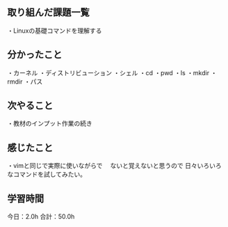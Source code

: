 ## 取り組んだ課題一覧
・Linuxの基礎コマンドを理解する
## 分かったこと
・カーネル
・ディストリビューション
・シェル
・cd
・pwd
・ls
・mkdir
・rmdir
・パス
## 次やること
・教材のインプット作業の続き
## 感じたこと
・vimと同じで実際に使いながらで
　ないと覚えないと思うので
 日々いろいろなコマンドを試してみたい。
 
## 学習時間
今日：2.0h
合計：50.0h
